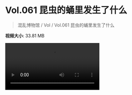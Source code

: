 # Vol.061 昆虫的蛹里发生了什么

> 混乱博物馆 / Vol / Vol.061 昆虫的蛹里发生了什么

**视频大小**: 33.81 MB

<div class="video"><video src="https://file.hsyhx.top/video/混乱博物馆/Vol/061.mp4" controls preload>🤔 您的浏览器不支持 video 标签</video></div>